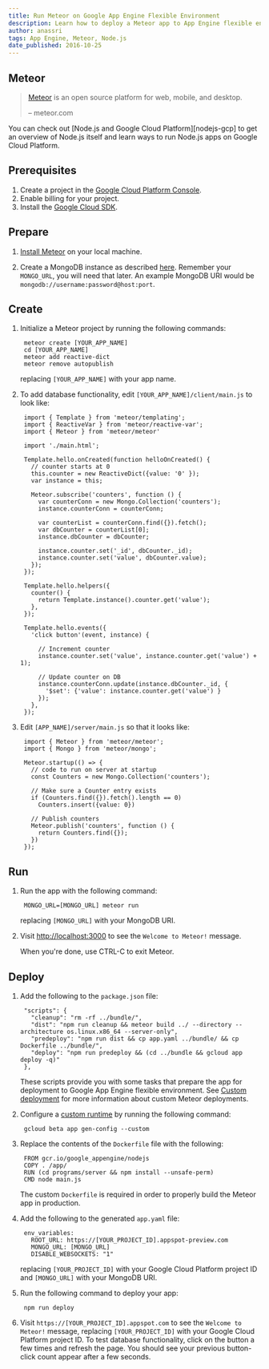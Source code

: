 ```yaml
---
title: Run Meteor on Google App Engine Flexible Environment
description: Learn how to deploy a Meteor app to App Engine flexible environment.
author: anassri
tags: App Engine, Meteor, Node.js
date_published: 2016-10-25
---
```

## Meteor

> [Meteor](https://meteor.com) is an open source platform for web, mobile, and
> desktop.
>
> – meteor.com

You can check out [Node.js and Google Cloud Platform][nodejs-gcp] to get an
overview of Node.js itself and learn ways to run Node.js apps on Google Cloud
Platform.

## Prerequisites

1. Create a project in the [Google Cloud Platform Console](https://console.cloud.google.com/).
1. Enable billing for your project.
1. Install the [Google Cloud SDK](https://cloud.google.com/sdk/).

## Prepare

1. [Install Meteor](https://meteor.com/install) on your local machine.

1. Create a MongoDB instance as described [here][deploy-mongodb]. Remember your
`MONGO_URL`, you will need that later. An example MongoDB URI would be
`mongodb://username:password@host:port`.

## Create

1. Initialize a Meteor project by running the following commands:

        meteor create [YOUR_APP_NAME]
        cd [YOUR_APP_NAME]
        meteor add reactive-dict
        meteor remove autopublish

    replacing `[YOUR_APP_NAME]` with your app name.

1. To add database functionality, edit `[YOUR_APP_NAME]/client/main.js` to look
like:

        import { Template } from 'meteor/templating';
        import { ReactiveVar } from 'meteor/reactive-var';
        import { Meteor } from 'meteor/meteor'

        import './main.html';

        Template.hello.onCreated(function helloOnCreated() {
          // counter starts at 0
          this.counter = new ReactiveDict({value: '0' });
          var instance = this;

          Meteor.subscribe('counters', function () {
            var counterConn = new Mongo.Collection('counters');
            instance.counterConn = counterConn;

            var counterList = counterConn.find({}).fetch();
            var dbCounter = counterList[0];
            instance.dbCounter = dbCounter;

            instance.counter.set('_id', dbCounter._id);
            instance.counter.set('value', dbCounter.value);
          });
        });

        Template.hello.helpers({
          counter() {
            return Template.instance().counter.get('value');
          },
        });

        Template.hello.events({
          'click button'(event, instance) {

            // Increment counter
            instance.counter.set('value', instance.counter.get('value') + 1);

            // Update counter on DB
            instance.counterConn.update(instance.dbCounter._id, {
              '$set': {'value': instance.counter.get('value') }
            });
          },
        });

1. Edit `[APP_NAME]/server/main.js` so that it looks like:

        import { Meteor } from 'meteor/meteor';
        import { Mongo } from 'meteor/mongo';

        Meteor.startup(() => {
          // code to run on server at startup
          const Counters = new Mongo.Collection('counters');

          // Make sure a Counter entry exists
          if (Counters.find({}).fetch().length == 0)
            Counters.insert({value: 0})

          // Publish counters
          Meteor.publish('counters', function () {
            return Counters.find({});
          })
        });

## Run

1. Run the app with the following command:

        MONGO_URL=[MONGO_URL] meteor run

    replacing `[MONGO_URL]` with your MongoDB URI.

1. Visit [http://localhost:3000](http://localhost:3000) to see the
`Welcome to Meteor!` message.

    When you're done, use CTRL-C to exit Meteor.

## Deploy

1. Add the following to the `package.json` file:

        "scripts": {
          "cleanup": "rm -rf ../bundle/",
          "dist": "npm run cleanup && meteor build ../ --directory --architecture os.linux.x86_64 --server-only",
          "predeploy": "npm run dist && cp app.yaml ../bundle/ && cp Dockerfile ../bundle/",
          "deploy": "npm run predeploy && (cd ../bundle && gcloud app deploy -q)"
        },

    These scripts provide you with some tasks that prepare the app for
    deployment to Google App Engine flexible environment. See
    [Custom deployment][custom] for more information about custom Meteor
    deployments.

1. Configure a [custom runtime](/appengine/docs/flexible/custom-runtimes/) by
running the following command:

        gcloud beta app gen-config --custom

1. Replace the contents of the `Dockerfile` file with the following:

        FROM gcr.io/google_appengine/nodejs
        COPY . /app/
        RUN (cd programs/server && npm install --unsafe-perm)
        CMD node main.js

    The custom `Dockerfile` is required in order to properly build the Meteor
    app in production.

1. Add the following to the generated `app.yaml` file:

        env_variables:
          ROOT_URL: https://[YOUR_PROJECT_ID].appspot-preview.com
          MONGO_URL: [MONGO_URL]
          DISABLE_WEBSOCKETS: "1"

    replacing `[YOUR_PROJECT_ID]` with your Google Cloud Platform project ID and
    `[MONGO_URL]` with your MongoDB URI.

1. Run the following command to deploy your app:

        npm run deploy

1. Visit `https://[YOUR_PROJECT_ID].appspot.com` to see the `Welcome to Meteor!`
message, replacing `[YOUR_PROJECT_ID]` with your Google Cloud Platform project
ID. To test database functionality, click on the button a few times and refresh
the page. You should see your previous button-click count appear after a few
seconds.

[deploy-mongodb]: https://cloud.google.com/nodejs/getting-started/deploy-mongodb
[custom]: https://guide.meteor.com/deployment.html#custom-deployment

